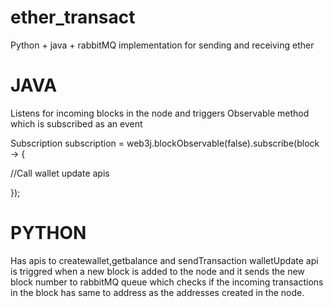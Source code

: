 # ether_transact
Python + java + rabbitMQ implementation for sending and receiving ether

# JAVA

Listens for incoming blocks in the node and triggers Observable method which is subscribed as an event

Subscription subscription = web3j.blockObservable(false).subscribe(block -> {

//Call wallet update apis

});

# PYTHON

Has apis to createwallet,getbalance and sendTransaction 
walletUpdate api is triggred when a new block is added to the node and it sends the new block number to rabbitMQ queue which checks if the incoming transactions in the block has same to address as the addresses created in the node. 


